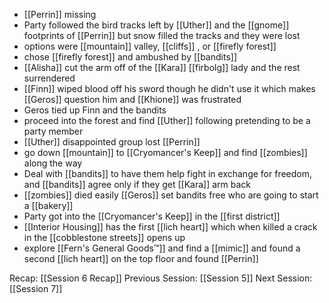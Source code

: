 - [[Perrin]] missing
- Party followed the bird tracks left by [[Uther]] and the [[gnome]] footprints of [[Perrin]] but snow filled the tracks and they were lost
- options were [[mountain]] valley, [[cliffs]] , or [[firefly forest]] 
- chose [[firefly forest]] and ambushed by [[bandits]]
- [[Alisha]] cut the arm off of the [[Kara]] [[firbolg]] lady and the rest surrendered 
- [[Finn]] wiped blood off his sword though he didn't use it which makes [[Geros]] question him and [[Khione]] was frustrated
- Geros tied up Finn and the bandits
- proceed into the forest and find [[Uther]] following pretending to be a party member
- [[Uther]] disappointed group lost [[Perrin]]
- go down [[mountain]] to [[Cryomancer's Keep]] and find [[zombies]] along the way
- Deal with [[bandits]] to have them help fight in exchange for freedom, and [[bandits]] agree only if they get [[Kara]] arm back
- [[zombies]] died easily [[Geros]] set bandits free who are going to start a [[bakery]]
- Party got into the [[Cryomancer's Keep]] in the [[first district]] 
- [[Interior Housing]] has the first [[lich heart]] which when killed a crack in the [[cobblestone streets]] opens up
- explore [[Fern's General Goods™️]] and find a [[mimic]] and found a second [[lich heart]] on the top floor and found [[Perrin]]

Recap: [[Session 6 Recap]]
Previous Session: [[Session 5]]
Next Session: [[Session 7]]